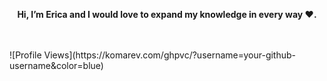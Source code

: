 <p align="center">
  <strong>Hi, I’m Erica and I would love to expand my knowledge in every way ❤️.</strong>
</p>

<br>
<br>
![Profile Views](https://komarev.com/ghpvc/?username=your-github-username&color=blue)

